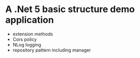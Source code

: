 # A .Net 5 basic structure demo application 

- extension methods
- Cors policy
- NLog logging
- repository pattern including manager

